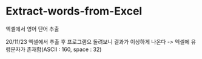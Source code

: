 # Extract-words-from-Excel
엑셀에서 영어 단어 추출


20/11/23 엑셀에서 추출 후 프로그램으 돌려보니 결과가 이상하게 나온다
-> 엑셀에 유령문자가 존재함(ASCII : 160, space : 32)
